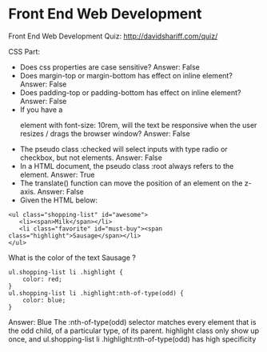 # Front End Web Development
Front End Web Development Quiz: http://davidshariff.com/quiz/

CSS Part:
- Does css properties are case sensitive? Answer: False
- Does margin-top or margin-bottom has effect on inline element? Answer: False
- Does padding-top or padding-bottom has effect on inline element? Answer: False
- If you have a <p> element with font-size: 10rem, will the text be responsive when the user resizes / drags the browser window? Answer: False
- The pseudo class :checked will select inputs with type radio or checkbox, but not elements. Answer: False
- In a HTML document, the pseudo class :root always refers to the element. Answer: True
- The translate() function can move the position of an element on the z-axis. Answer: False
- Given the HTML below:
```
<ul class="shopping-list" id="awesome">
   <li><span>Milk</span></li>
   <li class="favorite" id="must-buy"><span class="highlight">Sausage</span></li>
</ul>
```
What is the color of the text Sausage ?
```
ul.shopping-list li .highlight {
    color: red;
}
ul.shopping-list li .highlight:nth-of-type(odd) {
    color: blue;
}
```
Answer: Blue
The :nth-of-type(odd) selector matches every element that is the odd child, of a particular type, of its parent.
highlight class only show up once, and ul.shopping-list li .highlight:nth-of-type(odd) has high specificity


